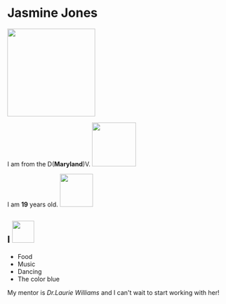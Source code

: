 # Jasmine Jones
<img src="https://scontent.xx.fbcdn.net/v/t1.0-9/10408548_980271818651042_371117753905634205_n.jpg?oh=f0500e30c028de67d62a6a36345ab24a&oe=57D3B3C8" width="200">

I am from the D(**Maryland**)V. <img src="https://pixabay.com/static/uploads/photo/2015/08/16/05/20/maryland-890635_960_720.png" width="100">

I am **19** years old. <img src="https://upload.wikimedia.org/wikipedia/commons/thumb/5/5b/19_logo_new.svg/2000px-19_logo_new.svg.png" width="75">

## I <img src="https://pixabay.com/static/uploads/photo/2015/12/09/19/16/love-1085310_960_720.png" width="50">
* Food
* Music
* Dancing
* The color blue
 
My mentor is *Dr.Laurie Williams* and I can't wait to start working with her!
